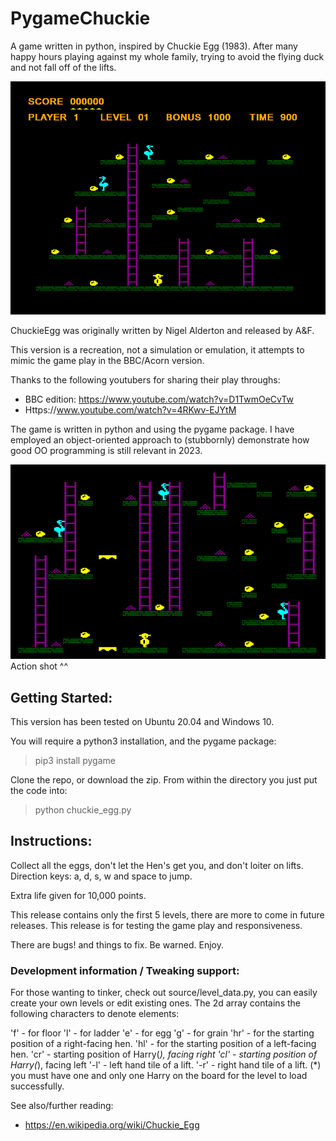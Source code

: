 # PygameChuckie

A game written in python, inspired by Chuckie Egg (1983).
After many happy hours playing against my whole 
family, trying to avoid the flying duck and not 
fall off of the lifts.

![Level One](level1.png)

ChuckieEgg was originally written by Nigel Alderton 
and released by A&F.

This version is a recreation, not a simulation or 
emulation, it attempts to mimic the game play in
the BBC/Acorn version.

Thanks to the following youtubers for sharing their 
play throughs:

* BBC edition: https://www.youtube.com/watch?v=D1TwmOeCvTw
* Https://www.youtube.com/watch?v=4RKwv-EJYtM

The game is written in python and using the pygame 
package.
I have employed an object-oriented approach to 
(stubbornly) demonstrate how good OO programming is 
still relevant in 2023.

![Level 2](level2.png) Action shot ^^


## Getting Started:

This version has been tested on Ubuntu 20.04 and 
Windows 10.

You will require a python3 installation, and the 
pygame package:

> pip3 install pygame

Clone the repo, or download the zip. From within the directory you just put the code into:

> python chuckie_egg.py

## Instructions:

Collect all the eggs, don't let the Hen's get you, 
and don't loiter on lifts. Direction keys: a, d, s, 
w and space to jump. 

Extra life given for 10,000 points.

This release contains only the first 5 levels, there 
are more to come in future releases.  This release is for 
testing the game play and responsiveness. 

There are bugs! and things to fix. Be warned.
Enjoy.

### Development information / Tweaking support:

For those wanting to tinker, check out source/level_data.py, you can easily create your own levels or edit existing ones. 
The 2d array contains the following characters to denote elements:

'f' - for floor
'l' - for ladder
'e' - for egg
'g' - for grain
'hr' - for the starting position of a right-facing hen.
'hl' - for the starting position of a left-facing hen.
'cr' - starting position of Harry(*), facing right
'cl' - starting position of Harry(*), facing left
'-l' - left hand tile of a lift.
'-r' - right hand tile of a lift.
(*) you must have one and only one Harry on the board for the level to load successfully.

See also/further reading:
* https://en.wikipedia.org/wiki/Chuckie_Egg

